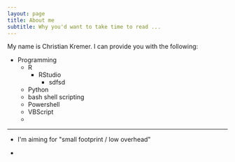 ```yaml
---
layout: page
title: About me
subtitle: Why you'd want to take time to read ...
---
```


My name is Christian Kremer. I can provide you with the following:

- Programming
  + R  
    + RStudio
      + sdfsd
  + Python
  + bash shell scripting
  + Powershell
  + VBScript
  + 
  
----  

- I'm aiming for "small footprint / low overhead"

- 

  
  


